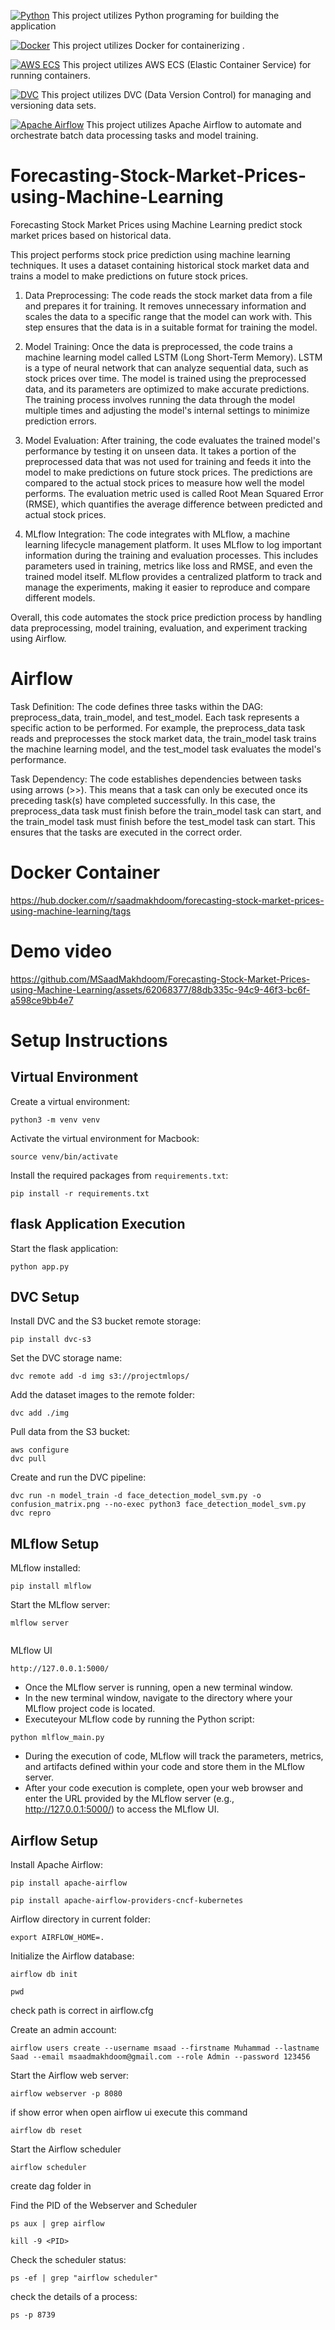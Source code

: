 [![Python](https://img.shields.io/badge/Python-3.10-blue)](https://www.python.org/)
This project utilizes  Python programing for building the application

[![Docker](https://img.shields.io/badge/Docker-Containerization-blue)](https://www.docker.com/)
This project utilizes Docker for containerizing .

[![AWS ECS](https://img.shields.io/badge/AWS-ECS-orange)](https://aws.amazon.com/ecs/)
This project utilizes AWS ECS (Elastic Container Service) for running containers.

[![DVC](https://img.shields.io/badge/DVC-Data%20Version%20Control-orange)](https://dvc.org/)
This project utilizes DVC (Data Version Control) for managing and versioning data sets.


[![Apache Airflow](https://img.shields.io/badge/Apache-Airflow-red)](https://airflow.apache.org/)
This project utilizes Apache Airflow to automate and orchestrate batch data processing tasks and model training.


# Forecasting-Stock-Market-Prices-using-Machine-Learning

Forecasting Stock Market Prices using Machine Learning predict stock market prices based on historical data.

This project performs stock price prediction using machine learning techniques. It uses a dataset containing historical stock market data and trains a model to make predictions on future stock prices.

1. Data Preprocessing: The code reads the stock market data from a file and prepares it for training. It removes unnecessary information and scales the data to a specific range that the model can work with. This step ensures that the data is in a suitable format for training the model.

2. Model Training: Once the data is preprocessed, the code trains a machine learning model called LSTM (Long Short-Term Memory). LSTM is a type of neural network that can analyze sequential data, such as stock prices over time. The model is trained using the preprocessed data, and its parameters are optimized to make accurate predictions. The training process involves running the data through the model multiple times and adjusting the model's internal settings to minimize prediction errors.

3. Model Evaluation: After training, the code evaluates the trained model's performance by testing it on unseen data. It takes a portion of the preprocessed data that was not used for training and feeds it into the model to make predictions on future stock prices. The predictions are compared to the actual stock prices to measure how well the model performs. The evaluation metric used is called Root Mean Squared Error (RMSE), which quantifies the average difference between predicted and actual stock prices.

4. MLflow Integration: The code integrates with MLflow, a machine learning lifecycle management platform. It uses MLflow to log important information during the training and evaluation processes. This includes parameters used in training, metrics like loss and RMSE, and even the trained model itself. MLflow provides a centralized platform to track and manage the experiments, making it easier to reproduce and compare different models.

Overall, this code automates the stock price prediction process by handling data preprocessing, model training, evaluation, and experiment tracking using Airflow.

# Airflow
Task Definition: The code defines three tasks within the DAG: preprocess_data, train_model, and test_model. Each task represents a specific action to be performed. For example, the preprocess_data task reads and preprocesses the stock market data, the train_model task trains the machine learning model, and the test_model task evaluates the model's performance.

Task Dependency: The code establishes dependencies between tasks using arrows (>>). This means that a task can only be executed once its preceding task(s) have completed successfully. In this case, the preprocess_data task must finish before the train_model task can start, and the train_model task must finish before the test_model task can start. This ensures that the tasks are executed in the correct order.
# Docker Container 
https://hub.docker.com/r/saadmakhdoom/forecasting-stock-market-prices-using-machine-learning/tags

# Demo video

https://github.com/MSaadMakhdoom/Forecasting-Stock-Market-Prices-using-Machine-Learning/assets/62068377/88db335c-94c9-46f3-bc6f-a598ce9bb4e7



# Setup Instructions

## Virtual Environment

Create a virtual environment:

```
python3 -m venv venv
```

Activate the virtual environment for Macbook:

```
source venv/bin/activate
```

Install the required packages from `requirements.txt`:

```
pip install -r requirements.txt
```



## flask Application Execution

Start the flask application:

```
python app.py 
```

## DVC Setup

Install DVC and the S3 bucket remote storage:

```
pip install dvc-s3
```

Set the DVC storage name:

```
dvc remote add -d img s3://projectmlops/
```

Add the dataset images to the remote folder:

```
dvc add ./img
```

Pull data from the S3 bucket:

```
aws configure
dvc pull
```

Create and run the DVC pipeline:

```
dvc run -n model_train -d face_detection_model_svm.py -o confusion_matrix.png --no-exec python3 face_detection_model_svm.py
dvc repro
```



## MLflow Setup



MLflow installed:
```
pip install mlflow

```

Start the MLflow server:

```
mlflow server


```

MLflow UI 

```
http://127.0.0.1:5000/
```

* Once the MLflow server is running, open a new terminal window.
* In the new terminal window, navigate to the directory where your MLflow project code is located.
* Executeyour MLflow code by running the Python script:
```
python mlflow_main.py
```


* During the execution of  code, MLflow will track the parameters, metrics, and artifacts defined within your code and store them in the MLflow server.
* After your code execution is complete, open your web browser and enter the URL provided by the MLflow server (e.g., http://127.0.0.1:5000/) to access the MLflow UI.


## Airflow Setup

Install Apache Airflow:

```
pip install apache-airflow

pip install apache-airflow-providers-cncf-kubernetes
```


Airflow directory in current folder:

```
export AIRFLOW_HOME=.
```

Initialize the Airflow database:

```
airflow db init
```

```
pwd
```
check path is correct in airflow.cfg


Create an admin account:

```
airflow users create --username msaad --firstname Muhammad --lastname Saad --email msaadmakhdoom@gmail.com --role Admin --password 123456
```

Start the Airflow web server:

```
airflow webserver -p 8080
```

if show error when open airflow ui execute this command
```
airflow db reset
```
Start the Airflow  scheduler
```
airflow scheduler
```

create dag folder in 





Find the PID of the Webserver and Scheduler
```
ps aux | grep airflow

```
```
kill -9 <PID>

```
Check the scheduler status:
```
ps -ef | grep "airflow scheduler"
```

 check the details of a process:
 ```
 ps -p 8739
```
